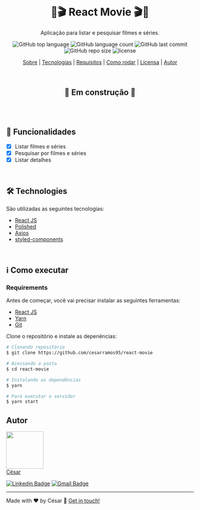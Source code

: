 <h1 align="center"> 🎥🎬 React Movie 🎬🎥 </h1>

<div align="center">
  Aplicação para listar e pesquisar filmes e séries.

</div>

<div align="center">

![GitHub top language](https://img.shields.io/github/languages/top/cesarramos95/react-movie)
![GitHub language count](https://img.shields.io/github/languages/count/cesarramos95/react-movie?color=orange)
![GitHub last commit](https://img.shields.io/github/last-commit/cesarramos95/react-movie)
![GitHub repo size](https://img.shields.io/github/repo-size/cesarramos95/react-movie?color=yellow)
<img src="https://img.shields.io/static/v1?label=license&message=MIT&color=green>" alt="license" />

</div>

</div>

<p align="center">
 <a href="#sobre">Sobre</a> |
 <a href="#techs">Tecnologias</a> |
 <a href="#requisitos">Requisitos</a> |
 <a href="#run">Como rodar</a> |
 <a href="#license">Licensa</a> |
 <a href="#autor">Autor</a>
</p>

<br />

<h2 align="center"> 🚧 Em construção 🚧 </h2>

<br/>

<br/>

## 📎 Funcionalidades
- [x] Listar filmes e séries
- [x] Pesquisar por filmes e séries
- [x] Listar detalhes

<br>

<div id="technologies">

## 🛠 Technologies
São utilizadas as seguintes tecnologias:
- [React JS](https://pt-br.reactjs.org/)
- [Polished](https://polished.js.org/)
- [Axios](https://github.com/axios/axios)
- [styled-components](https://styled-components.com/)

</div>

<br>

<div id="run">

## ℹ Como executar

### Requirements

Antes de começar, você vai precisar instalar as seguintes ferramentas:
- [React JS](https://pt-br.reactjs.org/)
- [Yarn](https://yarnpkg.com)
- [Git](https://git-scm.com)

Clone o repositório e instale as depenências:

```bash
# Clonando repositório
$ git clone https://github.com/cesarramos95/react-movie

# Acessando a pasta
$ cd react-movie

# Instalando as dependências
$ yarn

# Para executar o servidor
$ yarn start
```

<div id="autor">

## Autor

<img src="https://avatars0.githubusercontent.com/u/41995703?s=460&u=e79d6900cae07be99d738d5388709b275f752356&v=4" width="100px" >
<br>
<a href="t.me/cesarramos95">César</a>

[![Linkedin Badge](https://img.shields.io/badge/-César-blue?style=flat-square&logo=Linkedin&logoColor=white&link=https://www.linkedin.com/in/cesararamos/)](https://www.linkedin.com/in/cesararamos/)
[![Gmail Badge](https://img.shields.io/badge/-cesarramos.aug@gmail.com-c14438?style=flat-square&logo=Gmail&logoColor=white&link=mailto:cesarramos.aug@gmail.com)](mailto:cesarramos.aug@gmail.com)

</div>

---

Made with ❤ by César 👋 [Get in touch!](https://linkedin.com/in/cesararamos)

